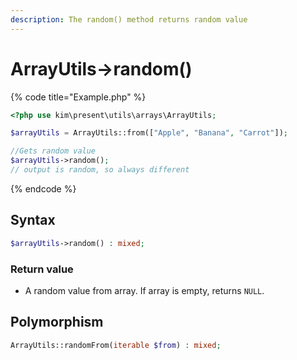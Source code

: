 ```yaml
---
description: The random() method returns random value
---
```


# ArrayUtils-&gt;random\(\)

{% code title="Example.php" %}
```php
<?php use kim\present\utils\arrays\ArrayUtils;

$arrayUtils = ArrayUtils::from(["Apple", "Banana", "Carrot"]);

//Gets random value
$arrayUtils->random();
// output is random, so always different
```
{% endcode %}

## Syntax

```php
$arrayUtils->random() : mixed;
```

### Return value

* A random value from array. If array is empty, returns `NULL`.

## Polymorphism

```php
ArrayUtils::randomFrom(iterable $from) : mixed;
```

